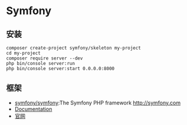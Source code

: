 # Symfony

## 安装

```language
composer create-project symfony/skeleton my-project
cd my-project
composer require server --dev
php bin/console server:run
php bin/console server:start 0.0.0.0:8000
```

## 框架

* [symfony/symfony](https://github.com/symfony/symfony):The Symfony PHP framework http://symfony.com
* [Documentation](https://symfony.com/doc/current/index.html)
* [官网](https://symfony.com/)
